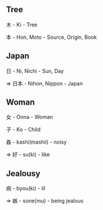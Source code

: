 ## Tree

木 - Ki - Tree

本 - Hon, Moto - Source, Origin, Book

## Japan

日 - Ni, Nichi - Sun, Day

=> 日本 - Nihon, Nippon - Japan

## Woman 

女 - Onna - Woman

子 - Ko - Child

姦 - kashi(mashii) - noisy

=> 好 - su(ki) - like

## Jealousy

病 - byou(ki) - ill
	
=> 嫉 - sone(mu) - being jealous



